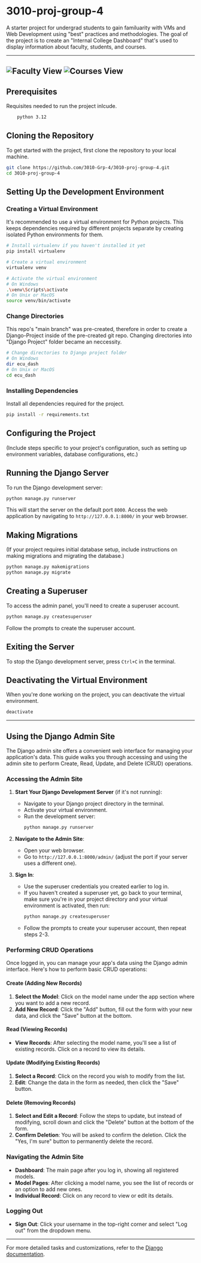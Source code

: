# 3010-proj-group-4

A starter project for undergrad students to gain familuarity with VMs and Web Development using "best" practices and methodologies. The goal of the project is to create an "Internal College Dashboard" that's used to display information about faculty, students, and courses.

---
![Faculty View](Faculty(2024-02-29).png "Faculty View")
![Courses View](Courses(2024-02-29).png "Course View")
---


## Prerequisites

Requisites needed to run the project inlcude.
```bash
    python 3.12
```

## Cloning the Repository

To get started with the project, first clone the repository to your local machine.

```bash
git clone https://github.com/3010-Grp-4/3010-proj-group-4.git
cd 3010-proj-group-4
```

## Setting Up the Development Environment

### Creating a Virtual Environment

It's recommended to use a virtual environment for Python projects. This keeps dependencies required by different projects separate by creating isolated Python environments for them.

```bash
# Install virtualenv if you haven't installed it yet
pip install virtualenv

# Create a virtual environment
virtualenv venv

# Activate the virtual environment
# On Windows
.\venv\Scripts\activate
# On Unix or MacOS
source venv/bin/activate
```

### Change Directories

This repo's "main branch" was pre-created, therefore in order to create a Django-Project inside of the pre-created git repo. Changing directories into "Django Project" folder became an neccessity.

```bash
# Change directories to Django project folder
# On Windows
dir ecu_dash
# On Unix or MacOS
cd ecu_dash
```

### Installing Dependencies

Install all dependencies required for the project.

```bash
pip install -r requirements.txt
```

## Configuring the Project

(Include steps specific to your project's configuration, such as setting up environment variables, database configurations, etc.)

## Running the Django Server

To run the Django development server:

```bash
python manage.py runserver
```

This will start the server on the default port `8000`. Access the web application by navigating to `http://127.0.0.1:8000/` in your web browser.

## Making Migrations

(If your project requires initial database setup, include instructions on making migrations and migrating the database.)

```bash
python manage.py makemigrations
python manage.py migrate
```

## Creating a Superuser

To access the admin panel, you'll need to create a superuser account.

```bash
python manage.py createsuperuser
```

Follow the prompts to create the superuser account.

## Exiting the Server

To stop the Django development server, press `Ctrl+C` in the terminal.

## Deactivating the Virtual Environment

When you're done working on the project, you can deactivate the virtual environment.

```bash
deactivate
```

---


## Using the Django Admin Site

The Django admin site offers a convenient web interface for managing your application's data. This guide walks you through accessing and using the admin site to perform Create, Read, Update, and Delete (CRUD) operations.

### Accessing the Admin Site

1. **Start Your Django Development Server** (if it's not running):
   - Navigate to your Django project directory in the terminal.
   - Activate your virtual environment.
   - Run the development server:
     ```bash
     python manage.py runserver
     ```

2. **Navigate to the Admin Site**:
   - Open your web browser.
   - Go to `http://127.0.0.1:8000/admin/` (adjust the port if your server uses a different one).

3. **Sign In**:
   - Use the superuser credentials you created earlier to log in.
   - If you haven't created a superuser yet, go back to your terminal, make sure you're in your project directory and your virtual environment is activated, then run:
     ```bash
     python manage.py createsuperuser
     ```
   - Follow the prompts to create your superuser account, then repeat steps 2-3.

### Performing CRUD Operations

Once logged in, you can manage your app's data using the Django admin interface. Here's how to perform basic CRUD operations:

#### Create (Adding New Records)

1. **Select the Model**: Click on the model name under the app section where you want to add a new record.
2. **Add New Record**: Click the "Add" button, fill out the form with your new data, and click the "Save" button at the bottom.

#### Read (Viewing Records)

- **View Records**: After selecting the model name, you'll see a list of existing records. Click on a record to view its details.

#### Update (Modifying Existing Records)

1. **Select a Record**: Click on the record you wish to modify from the list.
2. **Edit**: Change the data in the form as needed, then click the "Save" button.

#### Delete (Removing Records)

1. **Select and Edit a Record**: Follow the steps to update, but instead of modifying, scroll down and click the "Delete" button at the bottom of the form.
2. **Confirm Deletion**: You will be asked to confirm the deletion. Click the "Yes, I'm sure" button to permanently delete the record.

### Navigating the Admin Site

- **Dashboard**: The main page after you log in, showing all registered models.
- **Model Pages**: After clicking a model name, you see the list of records or an option to add new ones.
- **Individual Record**: Click on any record to view or edit its details.

### Logging Out

- **Sign Out**: Click your username in the top-right corner and select "Log out" from the dropdown menu.

---

 For more detailed tasks and customizations, refer to the [Django documentation](https://docs.djangoproject.com/en/stable/ref/contrib/admin/).

